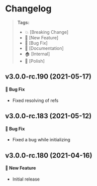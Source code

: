 Changelog
=========

> **Tags:**
> - :boom:       [Breaking Change]
> - :rocket:     [New Feature]
> - :bug:        [Bug Fix]
> - :memo:       [Documentation]
> - :house:      [Internal]
> - :nail_care:  [Polish]

## v3.0.0-rc.190 (2021-05-17)

#### :bug: Bug Fix

* Fixed resolving of refs

## v3.0.0-rc.183 (2021-05-12)

#### :bug: Bug Fix

* Fixed a bug while initializing

## v3.0.0-rc.180 (2021-04-16)

#### :rocket: New Feature

* Initial release

